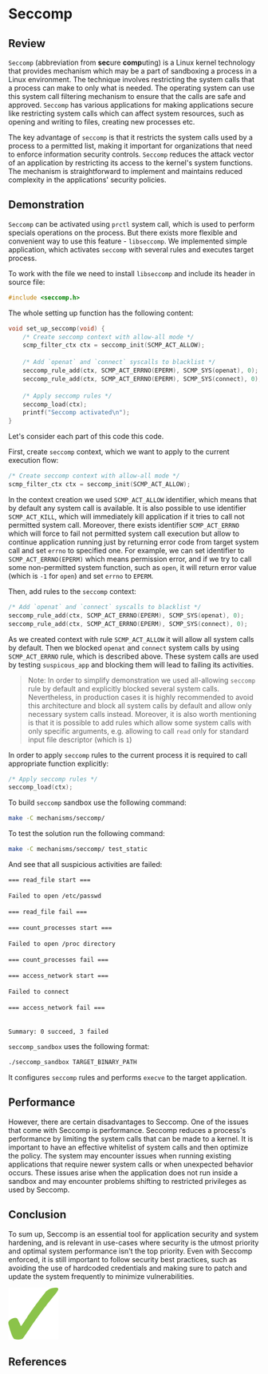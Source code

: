 # Seccomp

## Review

`Seccomp` (abbreviation from **sec**ure **comp**uting) is a  Linux kernel technology that provides mechanism which may be a part of sandboxing a process in a Linux environment. The technique involves restricting the system calls that a process can make to only what is needed. The operating system can use this system call filtering mechanism to ensure that the calls are safe and approved. `Seccomp` has various applications for making applications secure like restricting system calls which can affect system resources, such as opening and writing to files, creating new processes etc.

The key advantage of `seccomp` is that it restricts the system calls used by a process to a permitted list, making it important for organizations that need to enforce information security controls. `Seccomp` reduces the attack vector of an application by restricting its access to the kernel's system functions. The mechanism is straightforward to implement and maintains reduced complexity in the applications' security policies.

## Demonstration

`Seccomp` can be activated using `prctl` system call, which is used to perform specials operations on the process. But there exists more flexible and convenient way to use this feature - `libseccomp`. We implemented simple application, which activates `seccomp` with several rules and executes target process.

To work with the file we need to install `libseccomp` and include its header in source file:

```c
#include <seccomp.h>
```

The whole setting up function has the following content:

```C
void set_up_seccomp(void) {
    /* Create seccomp context with allow-all mode */
    scmp_filter_ctx ctx = seccomp_init(SCMP_ACT_ALLOW);

    /* Add `openat` and `connect` syscalls to blacklist */   
    seccomp_rule_add(ctx, SCMP_ACT_ERRNO(EPERM), SCMP_SYS(openat), 0);
    seccomp_rule_add(ctx, SCMP_ACT_ERRNO(EPERM), SCMP_SYS(connect), 0);

    /* Apply seccomp rules */
    seccomp_load(ctx);
    printf("Seccomp activated\n");
}
```

Let's consider each part of this code this code.

First, create `seccomp` context, which we want to apply to the current execution flow:

```C
/* Create seccomp context with allow-all mode */
scmp_filter_ctx ctx = seccomp_init(SCMP_ACT_ALLOW);
```

In the context creation we used `SCMP_ACT_ALLOW` identifier, which means that by default any system call is available. It is also possible to use identifier `SCMP_ACT_KILL`, which will immediately kill application if it tries to call not permitted system call. Moreover, there exists identifier `SCMP_ACT_ERRNO` which will force to fail not permitted system call execution but allow to continue application running just by returning error code from target system call and set `errno` to specified one. For example, we can set identifier to `SCMP_ACT_ERRNO(EPERM)`  which means permission error, and if we try to call some non-permitted system function, such as `open`, it will return error value (which is `-1` for `open`) and set `errno` to `EPERM`.



Then, add rules to the `seccomp` context:

```C
/* Add `openat` and `connect` syscalls to blacklist */   
seccomp_rule_add(ctx, SCMP_ACT_ERRNO(EPERM), SCMP_SYS(openat), 0);
seccomp_rule_add(ctx, SCMP_ACT_ERRNO(EPERM), SCMP_SYS(connect), 0);
```

As we created context with rule `SCMP_ACT_ALLOW` it will allow all system calls by default. Then we blocked `openat` and `connect` system calls by using `SCMP_ACT_ERRNO` rule, which is described above. These system calls are used by testing `suspicous_app` and blocking them will lead to failing its activities.

>Note: In order to simplify demonstration we used all-allowing `seccomp` rule by default and explicitly blocked several system calls. Nevertheless, in production cases it is highly recommended to avoid this architecture and block all system calls by default and  allow only necessary system calls instead. Moreover, it is also worth mentioning is that it is possible to add rules which allow some system calls with only specific arguments, e.g. allowing to call `read` only for standard input file descriptor (which is `1`) 



In order to apply `seccomp` rules to the current process it is required to call appropriate function explicitly:

```C
/* Apply seccomp rules */
seccomp_load(ctx);
```



To build `seccomp` sandbox use the following command:

```bash
make -C mechanisms/seccomp/
```

To test the solution run the following command:

```bash
make -C mechanisms/seccomp/ test_static
```

And see that all suspicious activities are failed:

```
=== read_file start ===

Failed to open /etc/passwd

=== read_file fail ===

=== count_processes start ===

Failed to open /proc directory

=== count_processes fail ===

=== access_network start ===

Failed to connect

=== access_network fail ===


Summary: 0 succeed, 3 failed
```



`seccomp_sandbox` uses the following format:

```bash
./seccomp_sandbox TARGET_BINARY_PATH
```

It configures `seccomp` rules and performs `execve` to the target application.

## Performance

However, there are certain disadvantages to Seccomp. One of the issues that come with Seccomp is performance. Seccomp reduces a process's performance by limiting the system calls that can be made to a kernel. It is important to have an effective whitelist of system calls and then optimize the policy. The system may encounter issues when running existing applications that require newer system calls or when unexpected behavior occurs. These issues arise when the application does not run inside a sandbox and may encounter problems shifting to restricted privileges as used by Seccomp.

## Conclusion

To sum up, Seccomp is an essential tool for application security and system hardening, and is relevant in use-cases where security is the utmost priority and optimal system performance isn't the top priority. Even with Seccomp enforced, it is still important to follow security best practices, such as avoiding the use of hardcoded credentials and making sure to patch and update the system frequently to minimize vulnerabilities.

<img src="../../images/positive_checkbox.svg" width="100" />

## References
